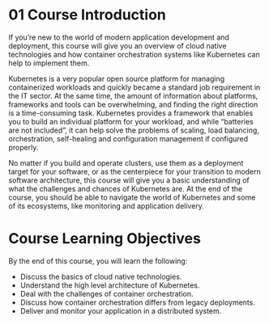 # 01 Course Introduction

If you’re new to the world of modern application development and deployment, this course will give you an overview of cloud native technologies and how container orchestration systems like Kubernetes can help to implement them.

Kubernetes is a very popular open source platform for managing containerized workloads and quickly became a standard job requirement in the IT sector. At the same time, the amount of information about platforms, frameworks and tools can be overwhelming, and finding the right direction is a time-consuming task. Kubernetes provides a framework that enables you to build an individual platform for your workload, and while “batteries are not included”, it can help solve the problems of scaling, load balancing, orchestration, self-healing and configuration management if configured properly.

No matter if you build and operate clusters, use them as a deployment target for your software, or as the centerpiece for your transition to modern software architecture, this course will give you a basic understanding of what the challenges and chances of Kubernetes are. At the end of the course, you should be able to navigate the world of Kubernetes and some of its ecosystems, like monitoring and application delivery.

# Course Learning Objectives

By the end of this course, you will learn the following:

-   Discuss the basics of cloud native technologies.
-   Understand the high level architecture of Kubernetes.
-   Deal with the challenges of container orchestration.
-   Discuss how container orchestration differs from legacy deployments.
-   Deliver and monitor your application in a distributed system.